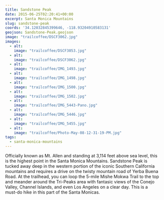 ```yaml
---
title: Sandstone Peak
date: 2015-06-25T02:20:41+00:00
excerpt: Santa Monica Mountains
slug: sandstone-peak
coords: '34.12032845399646, -118.93204910583131'
geojson: Sandstone-Peak.geojson
image: "trailcoffee/DSCF3062.jpg"
images:
  - alt: 
    image: "trailcoffee/DSCF3053.jpg"
  - alt: 
    image: "trailcoffee/DSCF3062.jpg"
  - alt: 
    image: "trailcoffee/IMG_1493.jpg"
  - alt: 
    image: "trailcoffee/IMG_1498.jpg"
  - alt: 
    image: "trailcoffee/IMG_1500.jpg"
  - alt: 
    image: "trailcoffee/IMG_1502.jpg"
  - alt: 
    image: "trailcoffee/IMG_5443-Pano.jpg"
  - alt: 
    image: "trailcoffee/IMG_5446.jpg"
  - alt: 
    image: "trailcoffee/IMG_5455.jpg"
  - alt: 
    image: "trailcoffee/Photo-May-08-12-31-19-PM.jpg"
tags:
  - santa-monica-mountains
---
```

Officially known as Mt. Allen and standing at 3,114 feet above sea level, this is the highest point in the Santa Monica Mountains. Sandstone Peak is tucked away deep in the western portion of the iconic Southern California mountains and requires a drive on the twisty mountain road of Yerba Buena Road. At the trailhead, you can loop the 5-mile Mishe Mokwa Trail to the top and meander around the Tri-Peaks area with fantasic views of the Conejo Valley, Channel Islands, and even Los Angeles on a clear day. This is a must-do hike in this part of the Santa Monicas.



